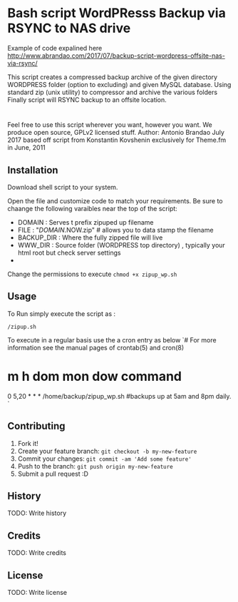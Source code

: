 # Bash script WordPResss Backup via RSYNC to NAS drive
Example of code expalined here  http://www.abrandao.com/2017/07/backup-script-wordpress-offsite-nas-via-rsync/


This script creates a compressed backup archive of the given directory WORDPRESS folder (option to excluding) 
and given MySQL database.  Using standard zip (unix utility) to compressor and archive the various folders
Finally script will  RSYNC backup to an offsite location.
#
 Feel free to use this script wherever you want, however you want. We produce open source, GPLv2 licensed stuff.
Author: Antonio Brandao July 2017 based off script from Konstantin Kovshenin exclusively for Theme.fm in June, 2011

## Installation

Download shell script to your system. 

 Open the file and customize code  to match your requirements. Be sure to chaange the following varaibles near the top of the script:

   * DOMAIN : Serves t prefix zipuped up filename
   * FILE   : "$DOMAIN.$NOW.zip"  # allows you to data stamp the filename 
   * BACKUP_DIR : Where the fully zipped file will live
   * WWW_DIR : Source folder (WORDPRESS  top directory) , typically your html root but check server settings
   *

Change the permissions to execute `chmod +x zipup_wp.sh`



## Usage

 To Run simply execute the script as :

`/zipup.sh`

  To execute  in a regular basis use the a cron entry as below
`# For more information see the manual pages of crontab(5) and cron(8)
#
# m h     dom mon dow   command
  0  5,20 *   *    *   /home/backup/zipup_wp.sh   #backups up at 5am and 8pm daily.
`


## Contributing
1. Fork it!
2. Create your feature branch: `git checkout -b my-new-feature`
3. Commit your changes: `git commit -am 'Add some feature'`
4. Push to the branch: `git push origin my-new-feature`
5. Submit a pull request :D
## History
TODO: Write history
## Credits
TODO: Write credits
## License
TODO: Write license

